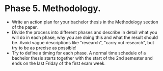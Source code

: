 # Phase 5. Methodology.

- Write an action plan for your bachelor thesis in the Methodology section of the paper.
- Divide the process into different phases and describe in detail what you will do in each phase, why you are doing this and what the result should be. Avoid vague descriptions like "research", "carry out research", but try to be as precise as possible!
- Try to define a timing for each phase. A normal time schedule of a bachelor thesis starts together with the start of the 2nd semester and ends on the last Friday of the first exam week. 

